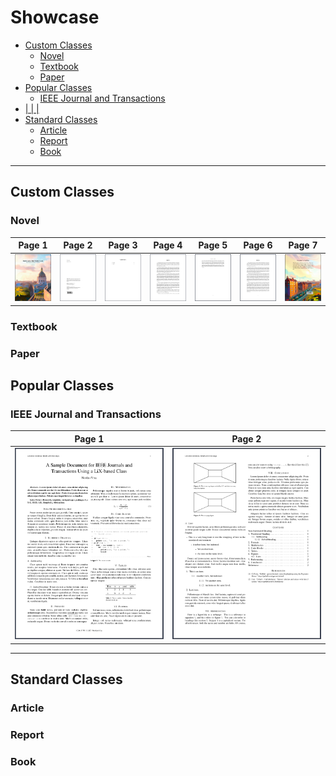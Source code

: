 # Showcase <!-- omit from toc -->

- [Custom Classes](#custom-classes)
  - [Novel](#novel)
  - [Textbook](#textbook)
  - [Paper](#paper)
- [Popular Classes](#popular-classes)
  - [IEEE Journal and Transactions](#ieee-journal-and-transactions)
- [|  |  |](#----)
- [Standard Classes](#standard-classes)
  - [Article](#article)
  - [Report](#report)
  - [Book](#book)

---
## Custom Classes
### Novel
| Page 1 | Page 2 | Page 3 | Page 4 | Page 5 | Page 6 | Page 7 |
| ------ | ------ | ------ | ------ | ------ | ------ | ------ |
| ![novel_p1](../screenshots/novel/novel_p1.png) | ![novel_p2](../screenshots/novel/novel_p2.png) | ![novel_p3](../screenshots/novel/novel_p3.png) | ![novel_p4](../screenshots/novel/novel_p4.png) | ![novel_p5](../screenshots/novel/novel_p5.png) | ![novel_p6](../screenshots/novel/novel_p6.png) | ![novel_p7](../screenshots/novel/novel_p7.png) |

### Textbook

### Paper

## Popular Classes
### IEEE Journal and Transactions
| Page 1 | Page 2 |
| ------ | ------ |
| ![ieee_p1](../screenshots/ieee/ieee_p1.png) | ![ieee_p2](../screenshots/ieee/ieee_p2.png) |
---
## Standard Classes
### Article
### Report
### Book
